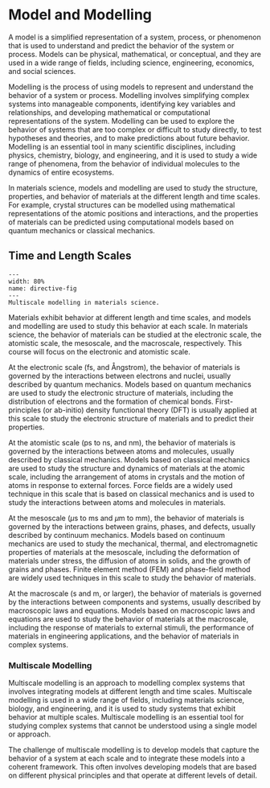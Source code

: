 # Model and Modelling
A model is a simplified representation of a system, process, or phenomenon that is used to understand and predict the behavior of the system or process. Models can be physical, mathematical, or conceptual, and they are used in a wide range of fields, including science, engineering, economics, and social sciences. 

Modelling is the process of using models to represent and understand the behavior of a system or process. Modelling involves simplifying complex systems into manageable components, identifying key variables and relationships, and developing mathematical or computational representations of the system. Modelling can be used to explore the behavior of systems that are too complex or difficult to study directly, to test hypotheses and theories, and to make predictions about future behavior. Modelling is an essential tool in many scientific disciplines, including physics, chemistry, biology, and engineering, and it is used to study a wide range of phenomena, from the behavior of individual molecules to the dynamics of entire ecosystems.

In materials science, models and modelling are used to study the structure, properties, and behavior of materials at the different length and time scales. For example, crystal structures can be modelled using mathematical representations of the atomic positions and interactions, and the properties of materials can be predicted using computational models based on quantum mechanics or classical mechanics.

## Time and Length Scales

```{figure} ../figures/multiscale.png
---
width: 80%
name: directive-fig
---
Multiscale modelling in materials science.
```
Materials exhibit behavior at different length and time scales, and models and modelling are used to study this behavior at each scale. In materials science, the behavior of materials can be studied at the electronic scale, the atomistic scale, the mesoscale, and the macroscale, respectively. This course will focus on the electronic and atomistic scale.

At the electronic scale (fs, and Ångstrom), the behavior of materials is governed by the interactions between electrons and nuclei, usually described by quantum mechanics. Models based on quantum mechanics are used to study the electronic structure of materials, including the distribution of electrons and the formation of chemical bonds. First-principles (or ab-initio) density functional theory (DFT) is usually applied at this scale to study the electronic structure of materials and to predict their properties.

At the atomistic scale (ps to ns, and nm), the behavior of materials is governed by the interactions between atoms and molecules, usually described by classical mechanics. Models based on classical mechanics are used to study the structure and dynamics of materials at the atomic scale, including the arrangement of atoms in crystals and the motion of atoms in response to external forces. Force fields are a widely used technique in this scale that is based on classical mechanics and is used to study the interactions between atoms and molecules in materials.

At the mesoscale ($\mu$s to ms and $\mu$m to mm), the behavior of materials is governed by the interactions between grains, phases, and defects, usually described by continuum mechanics. Models based on continuum mechanics are used to study the mechanical, thermal, and electromagnetic properties of materials at the mesoscale, including the deformation of materials under stress, the diffusion of atoms in solids, and the growth of grains and phases. Finite element method (FEM) and phase-field method are widely used techniques in this scale to study the behavior of materials.

At the macroscale (s and m, or larger), the behavior of materials is governed by the interactions between components and systems, usually described by macroscopic laws and equations. Models based on macroscopic laws and equations are used to study the behavior of materials at the macroscale, including the response of materials to external stimuli, the performance of materials in engineering applications, and the behavior of materials in complex systems.

### Multiscale Modelling
Multiscale modelling is an approach to modelling complex systems that involves integrating models at different length and time scales. Multiscale modelling is used in a wide range of fields, including materials science, biology, and engineering, and it is used to study systems that exhibit behavior at multiple scales. Multiscale modelling is an essential tool for studying complex systems that cannot be understood using a single model or approach.

The challenge of multiscale modelling is to develop models that capture the behavior of a system at each scale and to integrate these models into a coherent framework. This often involves developing models that are based on different physical principles and that operate at different levels of detail. 
